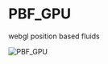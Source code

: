 # PBF_GPU
webgl position based fluids


![PBF_GPU](https://pbs.twimg.com/ext_tw_video_thumb/956982861072076802/pu/img/D71PQfkHy5Bm8J1_?format=jpg&name=small "PBF_GPU")

